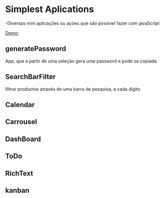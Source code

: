 # Simplest Aplications

-Diversas mini aplicações ou ações que são possivel fazer com javaScript

[Demo:](https://eduardojpanzo.github.io/simplest-App/)

## generatePassword

App, que a partir de uma seleção gera uma password e pode se copiada

## SearchBarFilter

filtrar productos através de uma barra de pesquisa, a cada dígito

## Calendar

## Carrousel

## DashBoard

## ToDo

## RichText

## kanban
